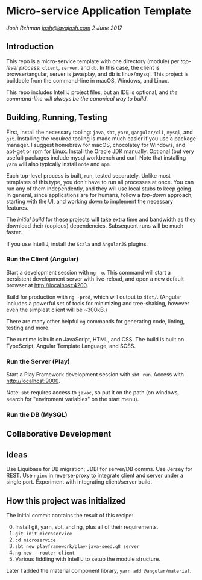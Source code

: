 # Micro-service Application Template
*Josh Rehman <josh@javajosh.com> 2 June 2017*


## Introduction

This repo is a micro-service template with one directory (module) per *top-level process*: 
`client`, `server`, and `db`. In this case, the client is browser/angular, server is
java/play, and db is linux/mysql. This project is buildable from the 
command-line in macOS, Windows, and Linux. 

This repo includes IntelliJ project files, but an IDE is optional, and *the 
command-line will always be the canonical way to build*.


## Building, Running, Testing

First, install the necessary tooling: `java`, `sbt`, `yarn`, `@angular/cli`, `mysql`, and `git`.
Installing the required tooling is made much easier if you use a package manager. 
I suggest homebrew for macOS, chocolatey for Windows, and apt-get or rpm
for Linux. Install the Oracle JDK manually. Optional (but very useful) packages
include mysql.workbench and curl. Note that installing `yarn` will also typically install
`node` and `npm`.

Each top-level process is built, run, tested separately. Unlike most templates of this
type, you don't have to run all processes at once. You can run any of them independently,
and they will use local stubs to keep going. In general, since applications are for humans,
follow a *top-down* approach, starting with the UI, and working down to implement the necessary
features.

The *initial build* for these projects will take extra time and bandwidth
as they download their (copious) dependencies. Subsequent runs will be much faster.

If you use IntelliJ, install the `Scala` and `AngularJS` plugins.


### Run the Client (Angular)


Start a development session with `ng -o`. This command will start a persistent development server
with live-reload, and open a new default browser at [http://localhost:4200](http://localhost:4200).

Build for production with `ng -prod`, which will output to `dist/`. (Angular
includes a powerful set of tools for minimizing and tree-shaking, however even
the simplest client will be ~300kB.)

There are many other helpful `ng` commands for generating code, linting,
testing and more.

The runtime is built on JavaScript, HTML, and CSS. The build is 
built on TypeScript, Angular Template Language, and SCSS. 


### Run the Server (Play)

Start a Play Framework development session with `sbt run`.
Access with  [http://localhost:9000](http://localhost:9000).

Note: `sbt` requires access to `javac`, so put it on the path (on windows, search
for "enviroment variables" on the start menu).

### Run the DB (MySQL)



## Collaborative Development

## Ideas

Use Liquibase for DB migration; JDBI for server/DB comms. Use Jersey for REST. 
Use `nginx` in reverse-proxy to integrate client and server under a single port.
Experiment with integrating client/server build. 


## How this project was initialized

The initial commit contains the result of this recipe:

 0. Install git, yarn, sbt, and ng, plus all of their requirements. 
 1. `git init microservice`
 2. `cd microservice`
 3. `sbt new playframework/play-java-seed.g8 server`
 4. `ng new --router client`
 5. Various fiddling with IntelliJ to setup the module structure.
 
Later I added the material component library, `yarn add @angular/material`.